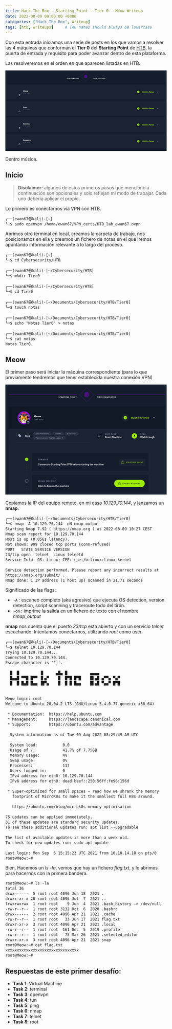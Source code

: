 ```yaml
---
title: Hack The Box - Starting Point - Tier 0 - Meow Writeup
date: 2022-08-09 09:00:00 +0800
categories: ["Hack The Box", Writeup]
tags: [htb, writeups]     # TAG names should always be lowercase
---
```


Con esta entrada iniciamos una serie de posts en los que vamos a resolver las 4 máquinas que conforman el **Tier 0** del **Starting Point** de [HTB](https://app.hackthebox.com/starting-point), la puerta de entrada y requisito para poder avanzar dentro de esta plataforma.


Las resolveremos en el orden en que aparecen listadas en HTB.

![](/assets/posts/20220809/img01.png)

Dentro música.

## Inicio

> **Disclaimer:** algunos de estos primeros pasos que menciono a continuación son opcionales y solo reflejan mi modo de trabajar. Cada uno debería aplicar el propio.

Lo primero es conectarnos via VPN con HTB.

```console
┌──(ewan67㉿kali)-[~]
└─$ sudo openvpn /home/ewan67/VPN_certs/HTB_lab_ewan67.ovpn
```

Abrimos otro terminal en local, creamos la carpeta de trabajo, nos posicionamos en ella y creamos un fichero de notas en el que iremos apuntando información relevante a lo largo del proceso.

```console
┌──(ewan67㉿kali)-[~]
└─$ cd Cybersecurity/HTB

┌──(ewan67㉿kali)-[~/Cybersecurity/HTB]
└─$ mkdir Tier0

┌──(ewan67㉿kali)-[~/Cybersecurity/HTB]
└─$ cd Tier0

┌──(ewan67㉿kali)-[~/Documents/Cybersecurity/HTB/Tier0]
└─$ touch notas

┌──(ewan67㉿kali)-[~/Documents/Cybersecurity/HTB/Tier0]
└─$ echo "Notas Tier0" > notas

┌──(ewan67㉿kali)-[~/Documents/Cybersecurity/HTB/Tier0]
└─$ cat notas
Notas Tier0
```

## Meow

El primer paso será iniciar la máquina correspondiente (para lo que previamente tendremos que tener establecida nuestra conexión VPN)

![](/assets/posts/20220809/img02.png)

Copiamos la IP del equipo remoto, en mi caso *10.129.70.144*, y lanzamos un **nmap**.

```console
┌──(ewan67㉿kali)-[~/Documents/Cybersecurity/HTB/Tier0]
└─$ nmap -A 10.129.70.144 -oN nmap_output
Starting Nmap 7.92 ( https://nmap.org ) at 2022-08-09 10:27 CEST
Nmap scan report for 10.129.70.144
Host is up (0.056s latency).
Not shown: 999 closed tcp ports (conn-refused)
PORT   STATE SERVICE VERSION
23/tcp open  telnet  Linux telnetd
Service Info: OS: Linux; CPE: cpe:/o:linux:linux_kernel

Service detection performed. Please report any incorrect results at https://nmap.org/submit/ .
Nmap done: 1 IP address (1 host up) scanned in 21.71 seconds
```

Significado de las flags:

* `-A`&nbsp;: escaneo completo (aka agresivo) que ejecuta OS detection, version detection, script scanning y traceroute todo del tirón.
* `-oN`&nbsp;: imprime la salida en un fichero de texto con el nombre *nmap_output*

**nmap** nos cuenta que el puerto *23/tcp* esta abierto y con un servicio *telnet* escuchando. Intentamos conectarnos, utilizando *root* como user.

```console
┌──(ewan67㉿kali)-[~/Documents/Cybersecurity/HTB/Tier0]
└─$ telnet 10.129.70.144
Trying 10.129.70.144...
Connected to 10.129.70.144.
Escape character is '^]'.

  █  █         ▐▌     ▄█▄ █          ▄▄▄▄
  █▄▄█ ▀▀█ █▀▀ ▐▌▄▀    █  █▀█ █▀█    █▌▄█ ▄▀▀▄ ▀▄▀
  █  █ █▄█ █▄▄ ▐█▀▄    █  █ █ █▄▄    █▌▄█ ▀▄▄▀ █▀█


Meow login: root
Welcome to Ubuntu 20.04.2 LTS (GNU/Linux 5.4.0-77-generic x86_64)

 * Documentation:  https://help.ubuntu.com
 * Management:     https://landscape.canonical.com
 * Support:        https://ubuntu.com/advantage

  System information as of Tue 09 Aug 2022 08:29:49 AM UTC

  System load:           0.0
  Usage of /:            41.7% of 7.75GB
  Memory usage:          4%
  Swap usage:            0%
  Processes:             137
  Users logged in:       0
  IPv4 address for eth0: 10.129.70.144
  IPv6 address for eth0: dead:beef::250:56ff:fe96:156d

 * Super-optimized for small spaces - read how we shrank the memory
   footprint of MicroK8s to make it the smallest full K8s around.

   https://ubuntu.com/blog/microk8s-memory-optimisation

75 updates can be applied immediately.
31 of these updates are standard security updates.
To see these additional updates run: apt list --upgradable

The list of available updates is more than a week old.
To check for new updates run: sudo apt update

Last login: Mon Sep  6 15:15:23 UTC 2021 from 10.10.14.18 on pts/0
root@Meow:~# 
```

Bien. Hacemos un *ls -la*, vemos que hay un fichero *flag.txt*, y lo abrimos para hacernos con la primera bandera.

```console
root@Meow:~# ls -la
total 36
drwx------  5 root root 4096 Jun 18  2021 .
drwxr-xr-x 20 root root 4096 Jul  7  2021 ..
lrwxrwxrwx  1 root root    9 Jun  4  2021 .bash_history -> /dev/null
-rw-r--r--  1 root root 3132 Oct  6  2020 .bashrc
drwx------  2 root root 4096 Apr 21  2021 .cache
-rw-r--r--  1 root root   33 Jun 17  2021 flag.txt
drwxr-xr-x  3 root root 4096 Apr 21  2021 .local
-rw-r--r--  1 root root  161 Dec  5  2019 .profile
-rw-r--r--  1 root root   75 Mar 26  2021 .selected_editor
drwxr-xr-x  3 root root 4096 Apr 21  2021 snap
root@Meow:~# cat flag.txt
xxxxxxxxxxxxxxxxxxxxxxxxxxxxxxxx
root@Meow:~#
```

## Respuestas de este primer desafío:

* <strong>Task 1</strong>: Virtual Machine
* <strong>Task 2</strong>: terminal
* <strong>Task 3</strong>: openvpn
* <strong>Task 4</strong>: tun
* <strong>Task 5</strong>: ping
* <strong>Task 6</strong>: nmap
* <strong>Task 7</strong>: telnet
* <strong>Task 8</strong>: root